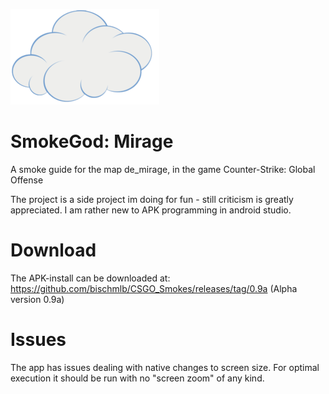 
![Logo](https://github.com/bischmlb/CSGO_Smokes/blob/master/app/src/main/res/drawable/cloud91.png)


# SmokeGod: Mirage
A smoke guide for the map de_mirage, in the game Counter-Strike: Global Offense

The project is  a side project im doing for fun - still criticism is greatly appreciated. I am rather new to APK programming in android studio.

# Download
The APK-install can be downloaded at: https://github.com/bischmlb/CSGO_Smokes/releases/tag/0.9a (Alpha version 0.9a)

# Issues
The app has issues dealing with native changes to screen size. For optimal execution it should be run with no "screen zoom" of any kind. 


